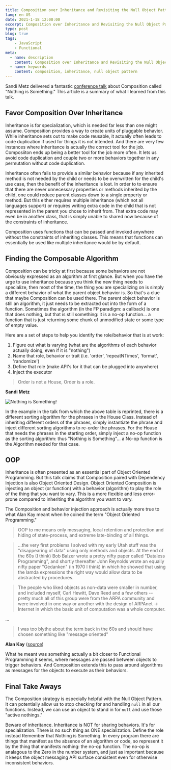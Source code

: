 ```yaml
---
title: Composition over Inheritance and Revisiting the Null Object Pattern
lang: en-US
date: 2021-1-18 12:00:00
excerpt: Composition over Inheritance and Revisiting the Null Object Pattern
type: post
blog: true
tags:
    - JavaScript
    - Functional
meta:
  - name: description
    content: Composition over Inheritance and Revisiting the Null Object Pattern
  - name: keywords
    content: composition, inheritance, null object pattern
---
```


Sandi Metz delivered a fantastic [conference talk](https://www.youtube.com/watch?v=OMPfEXIlTVE) about Composition called "Nothing is Something." This article is a summary of what I learned from this talk.

## Favor Composition Over Inheritance

Inheritance is for specialization, which is needed far less than one might assume. Composition provides a way to create units of pluggable behavior. While inheritance sets out to make code reusable, it actually often leads to code duplication if used for things it is not intended. And there are very few instances where inheritance is actually the correct tool for the job. Composiiton ends up being a better tool for the job more often. It lets us avoid code duplication and couple two or more behaviors together in any permutation without code duplication.

Inheritance often fails to provide a similar behavior because if any inherited method is not needed by the child or needs to be overwritten for the child's use case, then the benefit of the inheritance is lost. In order to to ensure that there are never unnecessary properties or methods inherited by the child, one could reduce parent classes down to a single property or method. But this either requires multiple inheritance (which not all languages support) or requires writing extra code in the child that is not represented in the parent you chose to inherit from. That extra code may even be in another class, that is simply unable to shared now because of the constraints of inheritance.

Composition uses functions that can be passed and invoked anywhere without the constraints of inheriting classes. This means that functions can essentially be used like multiple inheritance would be by default.

## Finding the Composable Algorithm

Composition can be tricky at first because some behaviors are not obviously expressed as an algorithm at first glance. But when you have the urge to use inheritance because you think the new thing needs to specialize, then most of the time, the thing you are specializing on is simply a different behavior of what the parent object behavior is. So that's a clue that maybe Composition can be used there. The parent object behavior is still an algorithm, it just needs to be extracted out into the form of a function. Sometimes the algorithm (in the FP paradigm: a callback) is one that does nothing, but that is still something: it is a no-op function... a function that is just returning some chunk of unmodified state or some type of empty value. 

Here are a set of steps to help you identify the role/behavior that is at work:

1) Figure out what is varying (what are the algorithms of each behavior actually doing, even if it is "nothing")
2) Name that role, behavior or trait (i.e. 'order', 'repeatNTimes', 'format', 'randomize')
3) Define that role (make API's for it that can be plugged into anywhere)
4) Inject the executor

> Order is not a House, Order is a role.

  **Sandi Metz**

![Nothing is Something!](/blog/composition.png)

In the example in the talk from which the above table is reprinted, there is a different sorting algorithm for the phrases in the House Class. Instead of inheriting different orders of the phrases, simply instantiate the phrase and inject different sorting algorithms to re-order the phrases. For the House that needs the phrases in the starting order, simply inject a no-op function as the sorting algorithm: thus "Nothing is Something"... a No-op function is the Algorithm needed for that case.

## OOP 

Inheritance is often presented as an essential part of Object Oriented Programming. But this talk claims that Composition paired with Dependency Injection is also Object Oriented Design. Object Oriented Composition is injecting an object (or function) with a behavior (algorithm) to play the role of the thing that you want to vary. This is a more flexible and less error-prone compared to inheriting the algorithm you want to vary.

The Composition and behavior injection approach is actually more true to what Alan Kay meant when he coined the term "Object Oriented Programming."

> OOP to me means only messaging, local retention and protection and hiding of state-process, and extreme late-binding of all things.

> ...the very first problems I solved with my early Utah stuff was the "disappearing of data" using only methods and objects. At the end of the 60s (I think) Bob Balzer wrote a pretty nifty paper called "Dataless Programming", and shortly thereafter John Reynolds wrote an equally nifty paper "Gedanken" (in 1970 I think) in which he showed that using the lamda expressions the right way would allow data to be abstracted by procedures.

> The people who liked objects as non-data were smaller in number, and included myself, Carl Hewitt, Dave Reed and a few others -- pretty much all of this group were from the ARPA community and were involved in one way or another with the design of ARPAnet → Internet in which the basic unit of computation was a whole computer.

...

> I was too blythe about the term back in the 60s and should have chosen something like "message oriented"

  **Alan Kay** ([source](https://softwareengineering.stackexchange.com/questions/46592/so-what-did-alan-kay-really-mean-by-the-term-object-oriented))

What he meant was something actually a bit closer to Functional Programming it seems, where messages are passed between objects to trigger behaviors. And Composition extends this to pass around algorithms as messages for the objects to execute as their behaviors.

## Final Take Aways

The Composition strategy is especially helpful with the Null Object Pattern. It can potentially allow us to stop checking for and handling `null` in all our functions. Instead, we can use an object to stand in for `null` and use those "active nothings."

Beware of inheritance. Inheritance is NOT for sharing behaviors. It's for specialization.
There is no such thing as ONE specialization. Define the role instead
Remember that Nothing is Something. In every program there are things that manifest as the absence of an algorithm or code, so represent it by the thing that manifests nothing: the no-op function. The no-op is analagous to the Zero in the number system, and just as important because it keeps the object messaging API surface consistent even for otherwise inconsistent behaviors.
